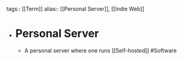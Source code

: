 tags:: [[Term]]
alias:: [[Personal Server]], [[Indie Web]]

- # Personal Server
	- A personal server where one runs [[Self-hosted]] #Software